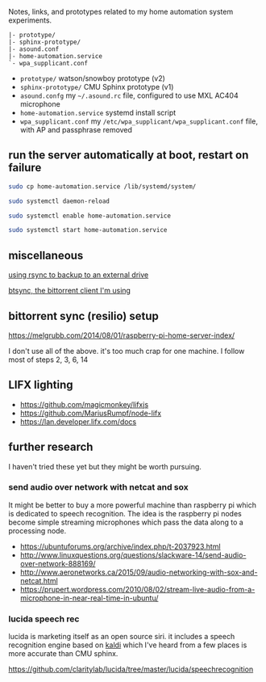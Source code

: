 
Notes, links, and prototypes related to my home automation system experiments.

```
|- prototype/
|- sphinx-prototype/
|- asound.conf
|- home-automation.service
`- wpa_supplicant.conf
```

* `prototype/` watson/snowboy prototype (v2)
* `sphinx-prototype/` CMU Sphinx prototype (v1)
* `asound.confg`  my `~/.asound.rc` file, configured to use MXL AC404 microphone
* `home-automation.service` systemd install script
* `wpa_supplicant.conf` my `/etc/wpa_supplicant/wpa_supplicant.conf` file, with AP and passphrase removed


## run the server automatically at boot, restart on failure

```bash
sudo cp home-automation.service /lib/systemd/system/

sudo systemctl daemon-reload

sudo systemctl enable home-automation.service

sudo systemctl start home-automation.service
```

## miscellaneous
[using rsync to backup to an external drive](http://serverfault.com/questions/25329/using-rsync-to-backup-to-an-external-drive)

[btsync, the bittorrent client I'm using](https://itunes.apple.com/us/app/bittorrent-sync-file-transfer/id665156116)

## bittorrent sync (resilio) setup

https://melgrubb.com/2014/08/01/raspberry-pi-home-server-index/

I don't use all of the above. it's too much crap for one machine. I follow most of steps 2, 3, 6, 14


## LIFX lighting

* https://github.com/magicmonkey/lifxjs
* https://github.com/MariusRumpf/node-lifx
* https://lan.developer.lifx.com/docs


## further research

I haven't tried these yet but they might be worth pursuing.


### send audio over network with netcat and sox
It might be better to buy a more powerful machine than raspberry pi which is dedicated to speech recognition.
The idea is the raspberry pi nodes become simple streaming microphones which pass the data along to a processing node. 

* https://ubuntuforums.org/archive/index.php/t-2037923.html
* http://www.linuxquestions.org/questions/slackware-14/send-audio-over-network-888169/
* http://www.aeronetworks.ca/2015/09/audio-networking-with-sox-and-netcat.html
* https://prupert.wordpress.com/2010/08/02/stream-live-audio-from-a-microphone-in-near-real-time-in-ubuntu/


### lucida speech rec

lucida is marketing itself as an open source siri. it includes a speech recognition engine based on [kaldi](https://github.com/kaldi-asr/kaldi)
which I've heard from a few places is more accurate than CMU sphinx.

https://github.com/claritylab/lucida/tree/master/lucida/speechrecognition

